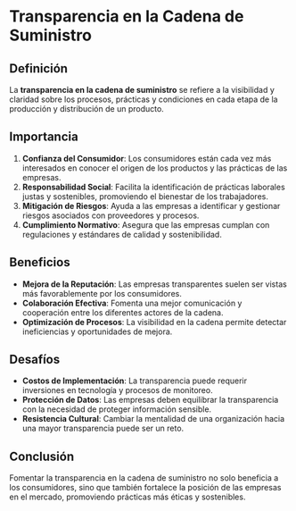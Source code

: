 # Transparencia en la Cadena de Suministro

## Definición
La **transparencia en la cadena de suministro** se refiere a la visibilidad y claridad sobre los procesos, prácticas y condiciones en cada etapa de la producción y distribución de un producto. 

## Importancia
1. **Confianza del Consumidor**: Los consumidores están cada vez más interesados en conocer el origen de los productos y las prácticas de las empresas.
2. **Responsabilidad Social**: Facilita la identificación de prácticas laborales justas y sostenibles, promoviendo el bienestar de los trabajadores.
3. **Mitigación de Riesgos**: Ayuda a las empresas a identificar y gestionar riesgos asociados con proveedores y procesos.
4. **Cumplimiento Normativo**: Asegura que las empresas cumplan con regulaciones y estándares de calidad y sostenibilidad.

## Beneficios
- **Mejora de la Reputación**: Las empresas transparentes suelen ser vistas más favorablemente por los consumidores.
- **Colaboración Efectiva**: Fomenta una mejor comunicación y cooperación entre los diferentes actores de la cadena.
- **Optimización de Procesos**: La visibilidad en la cadena permite detectar ineficiencias y oportunidades de mejora.

## Desafíos
- **Costos de Implementación**: La transparencia puede requerir inversiones en tecnología y procesos de monitoreo.
- **Protección de Datos**: Las empresas deben equilibrar la transparencia con la necesidad de proteger información sensible.
- **Resistencia Cultural**: Cambiar la mentalidad de una organización hacia una mayor transparencia puede ser un reto.

## Conclusión
Fomentar la transparencia en la cadena de suministro no solo beneficia a los consumidores, sino que también fortalece la posición de las empresas en el mercado, promoviendo prácticas más éticas y sostenibles.
